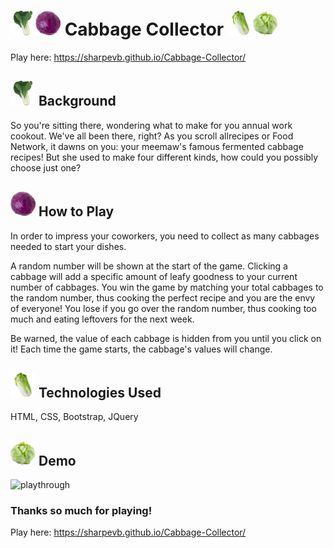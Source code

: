 # <img src="assets/images/bokchoy.png" height="40" width="40"><img src="assets/images/red.png" height="40" width="40">  Cabbage Collector <img src="assets/images/napa.png" height="40" width="40"><img src="assets/images/usa.png" height="40" width="40">

Play here: https://sharpevb.github.io/Cabbage-Collector/

## <img src="assets/images/bokchoy.png" height="40" width="40"> Background 
So you're sitting there, wondering what to make for you annual work cookout. We've all been there, right? As you scroll allrecipes or Food Network, it dawns on you: your meemaw's famous fermented cabbage recipes! But she used to make four different kinds, how could you possibly choose just one?

## <img src="assets/images/red.png" height="40" width="40"> How to Play
In order to impress your coworkers, you need to collect as many cabbages needed to start your dishes. 

A random number will be shown at the start of the game. Clicking a cabbage will add a specific amount of leafy goodness to your current number of cabbages. You win the game by matching your total cabbages to the random number, thus cooking the perfect recipe and you are the envy of everyone! You lose if you go over the random number, thus cooking too much and eating leftovers for the next week. 

Be warned, the value of each cabbage is hidden from you until you click on it! Each time the game starts, the cabbage's values will change.

## <img src="assets/images/napa.png" height="40" width="40"> Technologies Used
HTML, CSS, Bootstrap, JQuery

## <img src="assets/images/usa.png" height="40" width="40"> Demo
![playthrough](assets/documentation/playthrough.gif)

### Thanks so much for playing!
Play here: https://sharpevb.github.io/Cabbage-Collector/
